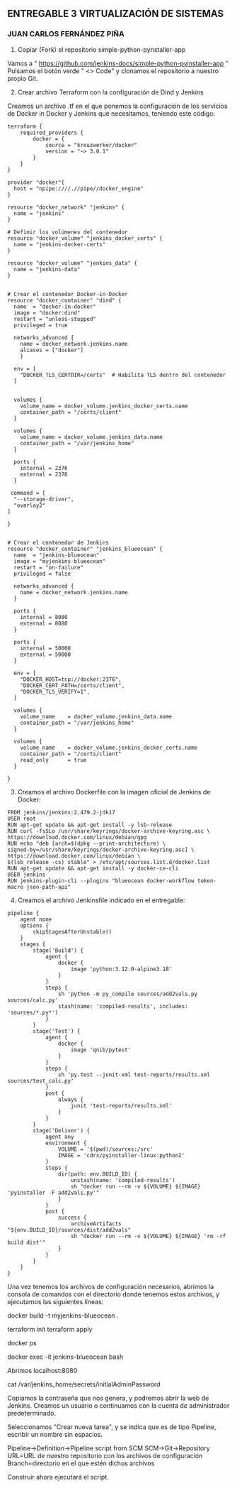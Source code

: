 ## ENTREGABLE 3 VIRTUALIZACIÓN DE SISTEMAS
### JUAN CARLOS FERNÁNDEZ PIÑA

1) Copiar (Fork) el repositorio simple-python-pynstaller-app

Vamos a " https://github.com/jenkins-docs/simple-python-pyinstaller-app "
Pulsamos el botón verde " <> Code" y clonamos el repositorio a nuestro propio Git.


2) Crear archivo Terraform con la configuración de Dind y Jenkins

Creamos un archivo .tf en el que ponemos la configuración de los servicios de Docker in Docker y Jenkins que necesitamos, teniendo este código:

```
terraform {
    required_providers {
        docker = {
            source = "kreuzwerker/docker"
            version = "~> 3.0.1"
        }   
    }
}

provider "docker"{
  host = "npipe:////.//pipe//docker_engine"
}

resource "docker_network" "jenkins" {
  name = "jenkins"
}

# Definir los volúmenes del contenedor
resource "docker_volume" "jenkins_docker_certs" {
  name = "jenkins-docker-certs"
}

resource "docker_volume" "jenkins_data" {
  name = "jenkins-data"
}


# Crear el contenedor Docker-in-Docker
resource "docker_container" "dind" {
  name  = "docker-in-docker"
  image = "docker:dind" 
  restart = "unless-stopped"
  privileged = true  
  
  networks_advanced {
    name = docker_network.jenkins.name
    aliases = ["docker"]
    }

  env = [
    "DOCKER_TLS_CERTDIR=/certs"  # Habilita TLS dentro del contenedor
  ]


  volumes {
    volume_name = docker_volume.jenkins_docker_certs.name
    container_path = "/certs/client"
  }
  
  volumes {
    volume_name = docker_volume.jenkins_data.name
    container_path = "/var/jenkins_home"
  }

  ports {
    internal = 2376
    external = 2376
  }

 command = [
  "--storage-driver",
  "overlay2"
]

}


# Crear el contenedor de Jenkins
resource "docker_container" "jenkins_blueocean" {
  name  = "jenkins-blueocean"
  image = "myjenkins-blueocean" 
  restart = "on-failure"
  privileged = false              

  networks_advanced {
    name = docker_network.jenkins.name
  }

  ports {
    internal = 8080
    external = 8080
  }

  ports {
    internal = 50000
    external = 50000
  }

  env = [
    "DOCKER_HOST=tcp://docker:2376",
    "DOCKER_CERT_PATH=/certs/client",
    "DOCKER_TLS_VERIFY=1",
  ]

  volumes {
    volume_name    = docker_volume.jenkins_data.name
    container_path = "/var/jenkins_home"
  }

  volumes {
    volume_name    = docker_volume.jenkins_docker_certs.name
    container_path = "/certs/client"
    read_only      = true
  }

}

```

3) Creamos el archivo Dockerfile con la imagen oficial de Jenkins de Docker:

```
FROM jenkins/jenkins:2.479.2-jdk17
USER root
RUN apt-get update && apt-get install -y lsb-release
RUN curl -fsSLo /usr/share/keyrings/docker-archive-keyring.asc \
https://download.docker.com/linux/debian/gpg
RUN echo "deb [arch=$(dpkg --print-architecture) \
signed-by=/usr/share/keyrings/docker-archive-keyring.asc] \
https://download.docker.com/linux/debian \
$(lsb_release -cs) stable" > /etc/apt/sources.list.d/docker.list
RUN apt-get update && apt-get install -y docker-ce-cli
USER jenkins
RUN jenkins-plugin-cli --plugins "blueocean docker-workflow token-macro json-path-api"
```

4) Creamos el archivo Jenkinsfile indicado en el entregable:

```
pipeline {
    agent none
    options {
        skipStagesAfterUnstable()
    }
    stages {
        stage('Build') {
            agent {
                docker {
                    image 'python:3.12.0-alpine3.18'
                }
            }
            steps {
                sh 'python -m py_compile sources/add2vals.py sources/calc.py'
                stash(name: 'compiled-results', includes: 'sources/*.py*')
            }
        }
        stage('Test') {
            agent {
                docker {
                    image 'qnib/pytest'
                }
            }
            steps {
                sh 'py.test --junit-xml test-reports/results.xml sources/test_calc.py'
            }
            post {
                always {
                    junit 'test-reports/results.xml'
                }
            }
        }
        stage('Deliver') {
            agent any
            environment {
                VOLUME = '$(pwd)/sources:/src'
                IMAGE = 'cdrx/pyinstaller-linux:python2'
            }
            steps {
                dir(path: env.BUILD_ID) {
                    unstash(name: 'compiled-results')
                    sh "docker run --rm -v ${VOLUME} ${IMAGE} 'pyinstaller -F add2vals.py'"
                }
            }
            post {
                success {
                    archiveArtifacts "${env.BUILD_ID}/sources/dist/add2vals"
                    sh "docker run --rm -v ${VOLUME} ${IMAGE} 'rm -rf build dist'"
                }
            }
        }
    }
}
```

Una vez tenemos los archivos de configuración necesarios, abrimos la consola de comandos con el directorio donde tenemos estos archivos, y ejecutamos las siguientes líneas:

docker build -t myjenkins-blueocean .

terraform init
terraform apply

docker ps

docker exec -it jenkins-blueocean bash

Abrimos localhost:8080

cat /var/jenkins_home/secrets/initialAdminPassword

Copiamos la contraseña que nos genera, y podremos abrir la web de Jenkins.
Creamos un usuario o continuamos con la cuenta de administrador predeterminado.

Seleccionamos "Crear nueva tarea", y se indica que es de tipo Pipeline, escribir un nombre sin espacios.

Pipeline->Definition->Pipeline script from SCM
SCM->Git->Repository URL=URL de nuestro repositorio con los archivos de configuración
Branch=directorio en el que estén dichos archivos

Construir ahora ejecutará el script.
